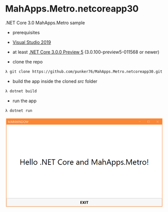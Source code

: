 # MahApps.Metro.netcoreapp30

.NET Core 3.0 MahApps.Metro sample

- prerequisites

- [Visual Studio 2019](https://visualstudio.microsoft.com)
- at least [.NET Core 3.0.0 Preview 5](https://github.com/dotnet/core/blob/master/release-notes/3.0/preview/3.0.0-preview5-download.md) (3.0.100-preview5-011568 or newer)

- clone the repo

```bash
λ git clone https://github.com/punker76/MahApps.Metro.netcoreapp30.git
```

- build the app inside the cloned *src* folder

```bash
λ dotnet build
```

- run the app

```bash
λ dotnet run
```

<div align="center">
	<img alt="screenshot" src="https://github.com/punker76/MahApps.Metro.netcoreapp30/raw/master/screenshot.png">
</div>
